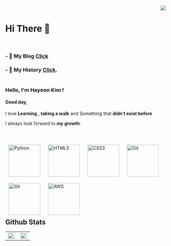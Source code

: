 <div align="right">
<img src="https://komarev.com/ghpvc/?username=hayeonkimm&&style=flat-square" align="right" />
</div>  


<br/>  

# Hi There 👋  
<br>
<!-- <a href="https://github.com/hayeonkimm" target="_blank">
<img src=https://img.shields.io/badge/github-%2324292e.svg?&style=for-the-badge&logo=github&logoColor=white alt=github style="margin-bottom: 5px;" />
</a>
 -->


### - 📝 My Blog [Click](https://summerlaftel07.tistory.com/)<br>

### - 🌱 My History [Click](https://hayeonkimm.github.io/).  <br><br>





### Hello, I'm Hayeon Kim !

#### Good day,


I love **Learning** , **taking a walk** and Something that **didn't exist before**

I always look forward to **my growth**.
   


<br/>



  

<br/>  

<div style='float:left'>
<img style="margin: 10px" src="https://profilinator.rishav.dev/skills-assets/python-original.svg" alt="Python" height="100" /> 
<!-- <img style="margin: 10px" src="https://profilinator.rishav.dev/skills-assets/django-original.svg" alt="Django" height="100" />   -->
<img style="margin: 10px" src="https://profilinator.rishav.dev/skills-assets/html5-original-wordmark.svg" alt="HTML5" height="100" /> 
<img style="margin: 10px" src="https://profilinator.rishav.dev/skills-assets/css3-original-wordmark.svg" alt="CSS3" height="100" />
<img style="margin: 10px" src="https://profilinator.rishav.dev/skills-assets/javascript-original.svg" alt="Git" height="100" />
<img style="margin: 10px" src="https://profilinator.rishav.dev/skills-assets/git-scm-icon.svg" alt="Git" height="100" />  
<img style="margin: 10px" src="https://profilinator.rishav.dev/skills-assets/amazonwebservices-original-wordmark.svg" alt="AWS" height="100" />






</div>

<br/>  


## Github Stats  
<table><tr><td valign="top" width="50%">
<img src="https://github-readme-stats.vercel.app/api?username=hayeonkimm&show_icons=true&count_private=true&hide_border=true" align="left" style="width: 100%" />



</td><td valign="top" width="50%">

<img src="https://github-readme-stats.vercel.app/api/top-langs/?username=hayeonkimm&hide_border=true&layout=compact" align="left" style="width: 100%" />

</td></tr></table>  

<br/>  

<!-- Here are some ideas to get you started:

- 🔭 I’m currently working on ...
- 🌱 I’m currently learning ...
- 👯 I’m looking to collaborate on ...
- 🤔 I’m looking for help with ...
- 💬 Ask me about ...
- 📫 How to reach me: ...
- 😄 Pronouns: ...
- ⚡ Fun fact: ...
- ...
-->
